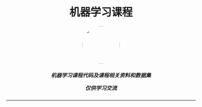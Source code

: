 <div align=center><h1>机器学习课程</h1>
<img src="https://avatars.githubusercontent.com/u/67536358?v=4" style="width: 100px;height: 100px; border-radius: 50%;overflow: hidden;"/>
<h5 style="font-style: italic"><p>机器学习课程代码及课程相关资料和数据集</p><p>仅供学习交流</p></h5></div>
<hr>

